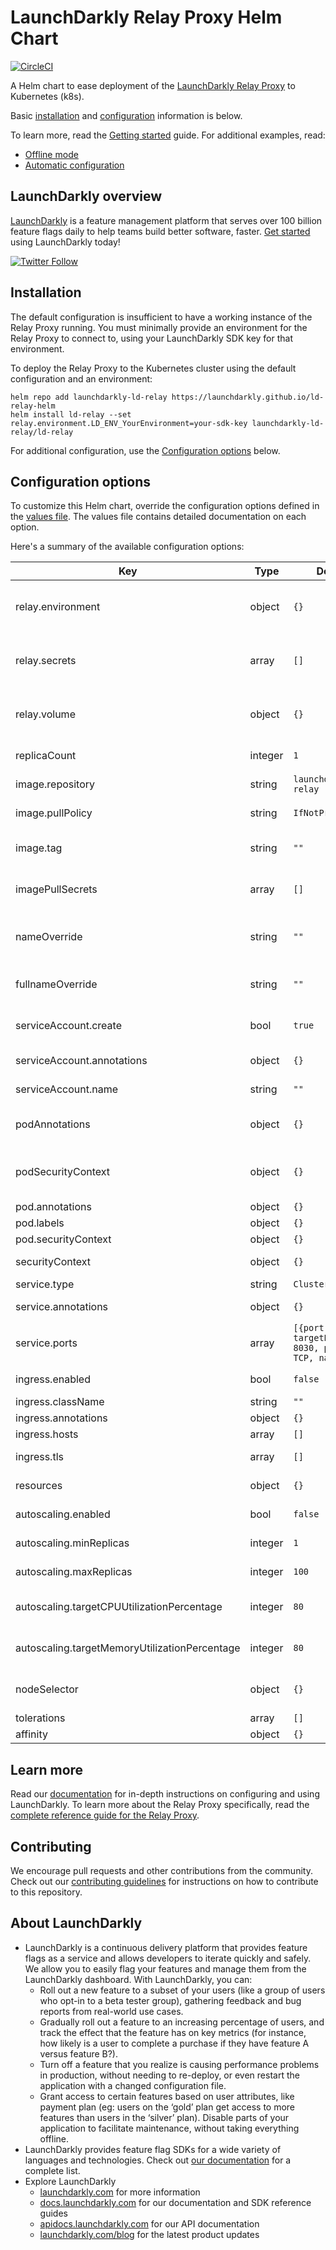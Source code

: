 # LaunchDarkly Relay Proxy Helm Chart

[![CircleCI](https://dl.circleci.com/status-badge/img/gh/launchdarkly/ld-relay-helm/tree/main.svg?style=svg)](https://dl.circleci.com/status-badge/redirect/gh/launchdarkly/ld-relay-helm/tree/main)

A Helm chart to ease deployment of the [LaunchDarkly Relay Proxy](https://github.com/launchdarkly/ld-relay) to Kubernetes (k8s).

Basic [installation](#installation) and [configuration](#configuration-options) information is below.

To learn more, read the [Getting started](./docs/getting-started.md) guide. For additional examples, read:

* [Offline mode](./docs/examples/offline-mode.md)
* [Automatic configuration](./docs/examples/automatic-configuration.md)

## LaunchDarkly overview

[LaunchDarkly](https://www.launchdarkly.com) is a feature management platform that serves over 100 billion feature flags daily to help teams build better software, faster. [Get started](https://docs.launchdarkly.com/docs/getting-started) using LaunchDarkly today!

[![Twitter Follow](https://img.shields.io/twitter/follow/launchdarkly.svg?style=social&label=Follow&maxAge=2592000)](https://twitter.com/intent/follow?screen_name=launchdarkly)

## Installation

The default configuration is insufficient to have a working instance of the Relay Proxy running. You must minimally provide an environment for the Relay Proxy to connect to, using your LaunchDarkly SDK key for that environment.

To deploy the Relay Proxy to the Kubernetes cluster using the default configuration and an environment:

```shell
helm repo add launchdarkly-ld-relay https://launchdarkly.github.io/ld-relay-helm
helm install ld-relay --set relay.environment.LD_ENV_YourEnvironment=your-sdk-key launchdarkly-ld-relay/ld-relay
```

For additional configuration, use the [Configuration options](#configuration-options) below.

## Configuration options

To customize this Helm chart, override the configuration options defined in the [values file](https://github.com/launchdarkly/ld-relay-helm/blob/main/values.yaml). The values file contains detailed documentation on each option.

Here's a summary of the available configuration options:


| Key                                           | Type    | Default                                                      | Description                                                                      |
|-----------------------------------------------|---------|--------------------------------------------------------------|----------------------------------------------------------------------------------|
| relay.environment                             | object  | `{}`                                                         | Defines container environment variables to configure the Relay Proxy instance    |
| relay.secrets                                 | array   | `[]`                                                         | Defines container environment variables or volumes populated from k8s secrets    |
| relay.volume                                  | object  | `{}`                                                         | Enables offline mode or references an existing config file from a defined volume |
| replicaCount                                  | integer | `1`                                                          | Number of replicas of the relay pod                                              |
| image.repository                              | string  | `launchdarkly/ld-relay`                                      | ld-relay image repository                                                        |
| image.pullPolicy                              | string  | `IfNotPresent`                                               | ld-relay image pull policy                                                       |
| image.tag                                     | string  | `""`                                                         | Overrides the image tag whose default is the chart appVersion                    |
| imagePullSecrets                              | array   | `[]`                                                         | Specifies docker registry secret names as an array                               |
| nameOverride                                  | string  | `""`                                                         | Partially overrides the fullname template with a string (includes release name)  |
| fullnameOverride                              | string  | `""`                                                         | Fully overrides the fullname template with a string                              |
| serviceAccount.create                         | bool    | `true`                                                       | Specifies whether a service account should be created                            |
| serviceAccount.annotations                    | object  | `{}`                                                         | Annotations to add to the service account                                        |
| serviceAccount.name                           | string  | `""`                                                         | The name of the service account                                                  |
| podAnnotations                                | object  | `{}`                                                         | Pod annotations (deprecated: use pod.annotations instead)                        |
| podSecurityContext                            | object  | `{}`                                                         | Pod security context (deprecated: use pod.securityContext instead)               |
| pod.annotations                               | object  | `{}`                                                         | Pod annotations                                                                  |
| pod.labels                                    | object  | `{}`                                                         | Pod labels                                                                       |
| pod.securityContext                           | object  | `{}`                                                         | Pod security context                                                             |
| securityContext                               | object  | `{}`                                                         | Container security context                                                       |
| service.type                                  | string  | `ClusterIP`                                                  | Kubernetes service type                                                          |
| service.annotations                           | object  | `{}`                                                         | Annotations to add to the service                                                |
| service.ports                                 | array   | `[{port: 8030, targetPort: 8030, protocol: TCP, name: api}]` | Service port mapping. Must include one port named `api`.                         |
| ingress.enabled                               | bool    | `false`                                                      | Enables ingress controller                                                       |
| ingress.className                             | string  | `""`                                                         | Ingress class name                                                               |
| ingress.annotations                           | object  | `{}`                                                         | Ingress annotations                                                              |
| ingress.hosts                                 | array   | `[]`                                                         | List of host rules                                                               |
| ingress.tls                                   | array   | `[]`                                                         | Ingress TLS configuration                                                        |
| resources                                     | object  | `{}`                                                         | Resource requirements for the relay container                                    |
| autoscaling.enabled                           | bool    | `false`                                                      | Enables HorizontalPodAutoscaler                                                  |
| autoscaling.minReplicas                       | integer | `1`                                                          | Sets minimum number of running replicas                                          |
| autoscaling.maxReplicas                       | integer | `100`                                                        | Sets maximum number of running replicas                                          |
| autoscaling.targetCPUUtilizationPercentage    | integer | `80`                                                         | Configures CPU as an average utilization metrics resource                        |
| autoscaling.targetMemoryUtilizationPercentage | integer | `80`                                                         | Configures memory as an average utilization metrics resource                     |
| nodeSelector                                  | object  | `{}`                                                         | Selector to target node placement for the relay pod                              |
| tolerations                                   | array   | `[]`                                                         | Specify pod tolerations                                                          |
| affinity                                      | object  | `{}`                                                         | Specify pod affinity                                                             |

## Learn more

Read our [documentation](https://docs.launchdarkly.com) for in-depth instructions on configuring and using LaunchDarkly. To learn more about the Relay Proxy specifically, read the [complete reference guide for the Relay Proxy](https://docs.launchdarkly.com/home/relay-proxy).

## Contributing

We encourage pull requests and other contributions from the community. Check out our [contributing guidelines](CONTRIBUTING.md) for instructions on how to contribute to this repository.

## About LaunchDarkly

* LaunchDarkly is a continuous delivery platform that provides feature flags as a service and allows developers to iterate quickly and safely. We allow you to easily flag your features and manage them from the LaunchDarkly dashboard.  With LaunchDarkly, you can:
    * Roll out a new feature to a subset of your users (like a group of users who opt-in to a beta tester group), gathering feedback and bug reports from real-world use cases.
    * Gradually roll out a feature to an increasing percentage of users, and track the effect that the feature has on key metrics (for instance, how likely is a user to complete a purchase if they have feature A versus feature B?).
    * Turn off a feature that you realize is causing performance problems in production, without needing to re-deploy, or even restart the application with a changed configuration file.
    * Grant access to certain features based on user attributes, like payment plan (eg: users on the ‘gold’ plan get access to more features than users in the ‘silver’ plan). Disable parts of your application to facilitate maintenance, without taking everything offline.
* LaunchDarkly provides feature flag SDKs for a wide variety of languages and technologies. Check out [our documentation](https://docs.launchdarkly.com/docs) for a complete list.
* Explore LaunchDarkly
    * [launchdarkly.com](https://www.launchdarkly.com/ "LaunchDarkly Main Website") for more information
    * [docs.launchdarkly.com](https://docs.launchdarkly.com/  "LaunchDarkly Documentation") for our documentation and SDK reference guides
    * [apidocs.launchdarkly.com](https://apidocs.launchdarkly.com/  "LaunchDarkly API Documentation") for our API documentation
    * [launchdarkly.com/blog](https://launchdarkly.com/blog/  "LaunchDarkly Blog Documentation") for the latest product updates
